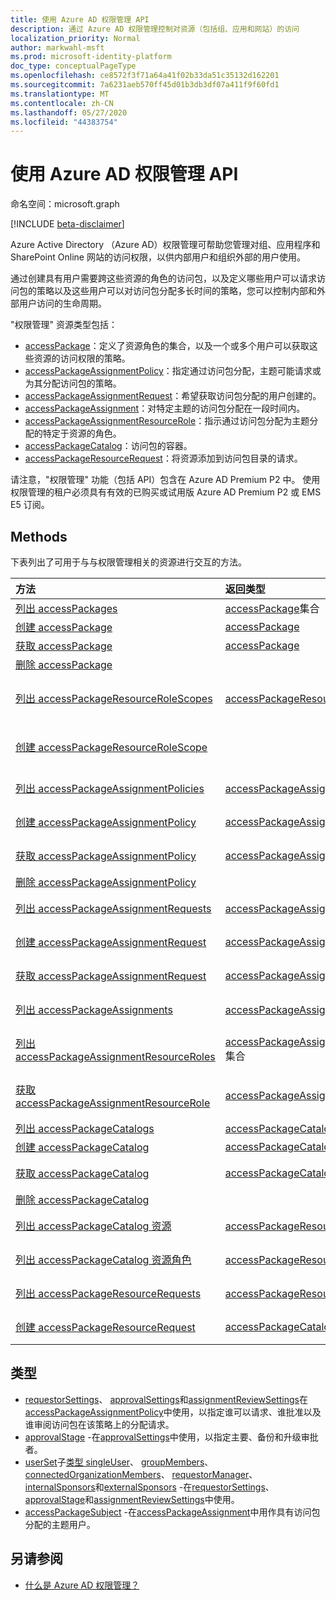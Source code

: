 ```yaml
---
title: 使用 Azure AD 权限管理 API
description: 通过 Azure AD 权限管理控制对资源（包括组、应用和网站）的访问
localization_priority: Normal
author: markwahl-msft
ms.prod: microsoft-identity-platform
doc_type: conceptualPageType
ms.openlocfilehash: ce8572f3f71a64a41f02b33da51c35132d162201
ms.sourcegitcommit: 7a6231aeb570ff45d01b3db3df07a411f9f60fd1
ms.translationtype: MT
ms.contentlocale: zh-CN
ms.lasthandoff: 05/27/2020
ms.locfileid: "44383754"
---
```

# <a name="working-with-the-azure-ad-entitlement-management-api"></a>使用 Azure AD 权限管理 API

命名空间：microsoft.graph

[!INCLUDE [beta-disclaimer](../../includes/beta-disclaimer.md)]

Azure Active Directory （Azure AD）权限管理可帮助您管理对组、应用程序和 SharePoint Online 网站的访问权限，以供内部用户和组织外部的用户使用。

通过创建具有用户需要跨这些资源的角色的访问包，以及定义哪些用户可以请求访问包的策略以及这些用户可以对访问包分配多长时间的策略，您可以控制内部和外部用户访问的生命周期。

"权限管理" 资源类型包括：

- [accessPackage](accesspackage.md)：定义了资源角色的集合，以及一个或多个用户可以获取这些资源的访问权限的策略。
- [accessPackageAssignmentPolicy](accesspackageassignmentpolicy.md)：指定通过访问包分配，主题可能请求或为其分配访问包的策略。
- [accessPackageAssignmentRequest](accesspackageassignmentrequest.md)：希望获取访问包分配的用户创建的。
- [accessPackageAssignment](accesspackageassignment.md)：对特定主题的访问包分配在一段时间内。
- [accessPackageAssignmentResourceRole](accesspackageassignmentresourcerole.md)：指示通过访问包分配为主题分配的特定于资源的角色。
- [accessPackageCatalog](accesspackagecatalog.md)：访问包的容器。
- [accessPackageResourceRequest](accesspackageresourcerequest.md)：将资源添加到访问包目录的请求。

请注意，"权限管理" 功能（包括 API）包含在 Azure AD Premium P2 中。 使用权限管理的租户必须具有有效的已购买或试用版 Azure AD Premium P2 或 EMS E5 订阅。

## <a name="methods"></a>Methods

下表列出了可用于与与权限管理相关的资源进行交互的方法。

| 方法           | 返回类型    |说明|
|:---------------|:--------|:----------|
| [列出 accessPackages](../api/accesspackage-list.md) | [accessPackage](accesspackage.md)集合 | 检索**accessPackage**对象的列表。 |
| [创建 accessPackage](../api/accesspackage-post.md) | [accessPackage](accesspackage.md) | 创建新的**accessPackage**对象。 |
| [获取 accessPackage](../api/accesspackage-get.md) | [accessPackage](accesspackage.md) | 读取**accessPackage**对象的属性和关系。 |
| [删除 accessPackage](../api/accesspackage-delete.md) | | 删除**accessPackage**。 |
| [列出 accessPackageResourceRoleScopes](../api/accesspackage-list-accesspackageresourcerolescopes.md) | [accessPackageResourceRoleScope](accesspackageresourcerolescope.md)集合 | 检索访问包的**accessPackageResourceRoleScope**对象的列表。 |
| [创建 accessPackageResourceRoleScope](../api/accesspackage-post-accesspackageresourcerolescopes.md) | | 为 access 包创建一个新的**accessPackageResourceRoleScope**对象。 |
| [列出 accessPackageAssignmentPolicies](../api/accesspackageassignmentpolicy-list.md) | [accessPackageAssignmentPolicy](accesspackageassignmentpolicy.md)集合 | 检索**accessPackageAssignmentPolicy**对象的列表。 |
| [创建 accessPackageAssignmentPolicy](../api/accesspackageassignmentpolicy-post.md) | [accessPackageAssignmentPolicy](accesspackageassignmentpolicy.md)| 创建新的**accessPackageAssignmentPolicy**对象。 |
| [获取 accessPackageAssignmentPolicy](../api/accesspackageassignmentpolicy-get.md) | [accessPackageAssignmentPolicy](accesspackageassignmentpolicy.md) | 读取**accessPackageAssignmentPolicy**对象的属性和关系。 |
| [删除 accessPackageAssignmentPolicy](../api/accesspackageassignmentpolicy-delete.md) | | 删除**accessPackageAssignmentPolicy**。 |
| [列出 accessPackageAssignmentRequests](../api/accesspackageassignmentrequest-list.md) | [accessPackageAssignmentRequest](accesspackageassignmentrequest.md)集合 | 检索**accessPackageAssignmentRequest**对象的列表。 |
| [创建 accessPackageAssignmentRequest](../api/accesspackageassignmentrequest-post.md) | [accessPackageAssignmentRequest](accesspackageassignmentrequest.md) | 创建新的**accessPackageAssignmentRequest**。 |
| [获取 accessPackageAssignmentRequest](../api/accesspackageassignmentrequest-get.md) | [accessPackageAssignmentRequest](accesspackageassignmentrequest.md) | 读取**accessPackageAssignmentRequest**对象的属性和关系。 |
| [列出 accessPackageAssignments](../api/accesspackageassignment-list.md) | [accessPackageAssignment](accesspackageassignment.md)集合 | 检索**accessPackageAssignment**对象的列表。 |
| [列出 accessPackageAssignmentResourceRoles](../api/accesspackageassignmentresourcerole-list.md) | [accessPackageAssignmentResourceRole](accesspackageassignmentresourcerole.md)集合 | 检索**accessPackageAssignmentResourceRole**对象的列表。 |
| [获取 accessPackageAssignmentResourceRole](../api/accesspackageassignmentresourcerole-get.md) | [accessPackageAssignmentResourceRole](accesspackageassignmentresourcerole.md)  | 检索**accessPackageAssignmentResourceRole**对象。 |
| [列出 accessPackageCatalogs](../api/accesspackagecatalog-list.md) | [accessPackageCatalog](accesspackagecatalog.md)集合 | 检索**accessPackageCatalogs**对象的列表。 |
| [创建 accessPackageCatalog](../api/accesspackagecatalog-post.md) | [accessPackageCatalog](accesspackagecatalog.md) | 创建新的**accessPackageCatalog**对象。 |
| [获取 accessPackageCatalog](../api/accesspackagecatalog-get.md) | [accessPackageCatalog](accesspackagecatalog.md) | 读取**accessPackageCatalog**对象的属性和关系。 |
| [删除 accessPackageCatalog](../api/accesspackagecatalog-delete.md) | | 删除**accessPackageCatalog**。 |
| [列出 accessPackageCatalog 资源](../api/accesspackagecatalog-list-accesspackageresources.md) | [accessPackageResource](accesspackageresource.md)集合 | 检索**accessPackageResource**对象的列表。 |
| [列出 accessPackageCatalog 资源角色](../api/accesspackagecatalog-list-accesspackageresourceroles.md) | [accessPackageResourceRole](accesspackageresourcerole.md)集合 | 检索**accessPackageResourceRole**对象的列表。 |
| [列出 accessPackageResourceRequests](../api/accesspackageresourcerequest-list.md) | [accessPackageResourceRequest](accesspackageresourcerequest.md)集合 | 读取**accessPackageResourceRequest**对象的属性和关系。 |
| [创建 accessPackageResourceRequest](../api/accesspackageresourcerequest-post.md) | [accessPackageCatalog](accesspackageresourcerequest.md) | 创建新的**accessPackageResourceRequest**对象。 |

## <a name="types"></a>类型

- [requestorSettings](requestorsettings.md)、 [approvalSettings](approvalsettings.md)和[assignmentReviewSettings](assignmentreviewsettings.md)在[accessPackageAssignmentPolicy](accesspackageassignmentpolicy.md)中使用，以指定谁可以请求、谁批准以及谁审阅访问包在该策略上的分配请求。
- [approvalStage](approvalstage.md) -在[approvalSettings](approvalsettings.md)中使用，以指定主要、备份和升级审批者。
- [userSet](userset.md)子[类型 singleUser](singleuser.md)、 [groupMembers](groupmembers.md)、 [connectedOrganizationMembers](connectedorganizationmembers.md)、 [requestorManager](requestormanager.md)、 [internalSponsors](internalsponsors.md)和[externalSponsors](externalsponsors.md) -在[requestorSettings](requestorsettings.md)、 [approvalStage](approvalstage.md)和[assignmentReviewSettings](assignmentreviewsettings.md)中使用。
- [accessPackageSubject](accesspackagesubject.md) -在[accessPackageAssignment](accesspackageassignment.md)中用作具有访问包分配的主题用户。

## <a name="see-also"></a>另请参阅

 - [什么是 Azure AD 权限管理？](https://docs.microsoft.com/azure/active-directory/governance/entitlement-management-overview)



<!-- uuid: 16cd6b66-4b1a-43a1-adaf-3a886856ed98
2019-02-04 14:57:30 UTC -->
<!-- {
  "type": "#page.annotation",
  "description": "Service root",
  "keywords": "",
  "section": "documentation",
  "tocPath": ""
}-->
